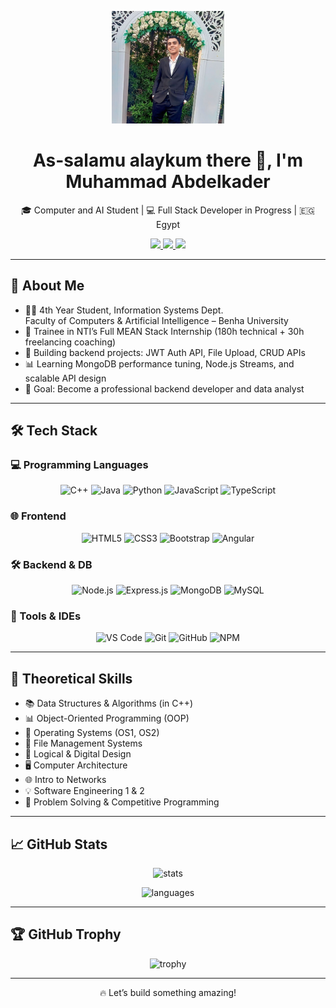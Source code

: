 <p align="center">
  <img src="mohamed.jpg" alt="mohamed profile" width="180" height="180" />
</p>

<h1 align="center">As-salamu alaykum there 👋, I'm Muhammad Abdelkader</h1>

<p align="center">
  🎓 Computer and AI Student | 💻 Full Stack Developer in Progress | 🇪🇬 Egypt  
</p>

<p align="center">
  <a href="mailto:moha7med.abdelkader@gmail.com">
    <img src="https://img.shields.io/badge/Gmail-D14836?style=for-the-badge&logo=gmail&logoColor=white" />
  </a>
  <a href="https://www.linkedin.com/in/muhammadabdelkader/" target="_blank">
    <img src="https://img.shields.io/badge/LinkedIn-blue?style=for-the-badge&logo=linkedin&logoColor=white" />
  </a>
  <a href="https://wa.me/201020750519">
    <img src="https://img.shields.io/badge/WhatsApp-25D366?style=for-the-badge&logo=whatsapp&logoColor=white" />
  </a>
</p>

---

## 🚀 About Me

- 👨‍🎓 4th Year Student, Information Systems Dept.  
  Faculty of Computers & Artificial Intelligence – Benha University  
- 🧪 Trainee in NTI’s Full MEAN Stack Internship (180h technical + 30h freelancing coaching)  
- 🔧 Building backend projects: JWT Auth API, File Upload, CRUD APIs  
- 📊 Learning MongoDB performance tuning, Node.js Streams, and scalable API design  
- 🎯 Goal: Become a professional backend developer and data analyst

---

## 🛠️ Tech Stack

### 💻 Programming Languages

<p align="center">
  <img src="https://cdn.jsdelivr.net/gh/devicons/devicon/icons/cplusplus/cplusplus-original.svg" width="40" title="C++"/>
  <img src="https://cdn.jsdelivr.net/gh/devicons/devicon/icons/java/java-original.svg" width="40" title="Java"/>
  <img src="https://cdn.jsdelivr.net/gh/devicons/devicon/icons/python/python-original.svg" width="40" title="Python"/>
  <img src="https://cdn.jsdelivr.net/gh/devicons/devicon/icons/javascript/javascript-original.svg" width="40" title="JavaScript"/>
  <img src="https://cdn.jsdelivr.net/gh/devicons/devicon/icons/typescript/typescript-original.svg" width="40" title="TypeScript"/>
</p>

### 🌐 Frontend

<p align="center">
  <img src="https://cdn.jsdelivr.net/gh/devicons/devicon/icons/html5/html5-original.svg" width="40" title="HTML5"/>
  <img src="https://cdn.jsdelivr.net/gh/devicons/devicon/icons/css3/css3-original.svg" width="40" title="CSS3"/>
  <img src="https://cdn.jsdelivr.net/gh/devicons/devicon/icons/bootstrap/bootstrap-original.svg" width="40" title="Bootstrap"/>
  <img src="https://cdn.jsdelivr.net/gh/devicons/devicon/icons/angularjs/angularjs-original.svg" width="40" title="Angular"/>
</p>

### 🛠 Backend & DB

<p align="center">
  <img src="https://cdn.jsdelivr.net/gh/devicons/devicon/icons/nodejs/nodejs-original.svg" width="40" title="Node.js"/>
  <img src="https://cdn.jsdelivr.net/gh/devicons/devicon/icons/express/express-original.svg" width="40" title="Express.js"/>
  <img src="https://cdn.jsdelivr.net/gh/devicons/devicon/icons/mongodb/mongodb-original.svg" width="40" title="MongoDB"/>
  <img src="https://cdn.jsdelivr.net/gh/devicons/devicon/icons/mysql/mysql-original.svg" width="40" title="MySQL"/>
</p>

### 🔧 Tools & IDEs

<p align="center">
  <img src="https://cdn.jsdelivr.net/gh/devicons/devicon/icons/vscode/vscode-original.svg" width="40" title="VS Code"/>
  <img src="https://cdn.jsdelivr.net/gh/devicons/devicon/icons/git/git-original.svg" width="40" title="Git"/>
  <img src="https://cdn.jsdelivr.net/gh/devicons/devicon/icons/github/github-original.svg" width="40" title="GitHub"/>
  <img src="https://cdn.jsdelivr.net/gh/devicons/devicon/icons/npm/npm-original-wordmark.svg" width="40" title="NPM"/>
</p>

---

## 🧠 Theoretical Skills

- 📚 Data Structures & Algorithms (in C++)
- 📊 Object-Oriented Programming (OOP)
- 🧵 Operating Systems (OS1, OS2)
- 💾 File Management Systems
- 🧮 Logical & Digital Design
- 🖥️ Computer Architecture
- 🌐 Intro to Networks
- 💡 Software Engineering 1 & 2
- 🧠 Problem Solving & Competitive Programming

---

## 📈 GitHub Stats

<p align="center">
  <img src="https://github-readme-stats.vercel.app/api?username=MohamedAbdelkader&show_icons=true&theme=radical" alt="stats"/>
</p>

<p align="center">
  <img src="https://github-readme-stats.vercel.app/api/top-langs/?username=MohamedAbdelkader&layout=compact&theme=radical" alt="languages"/>
</p>

---

## 🏆 GitHub Trophy

<p align="center">
  <img src="https://github-profile-trophy.vercel.app/?username=MohamedAbdelkader&theme=dracula" alt="trophy"/>
</p>

---

<p align="center">🔥 Let’s build something amazing!</p>
